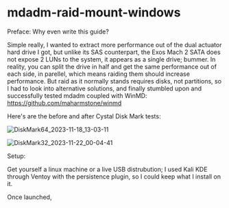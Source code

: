 # mdadm-raid-mount-windows

Preface: Why even write this guide?

Simple really, I wanted to extract more performance out of the dual actuator hard drive I got, but unlike its SAS counterpart, the Exos Mach 2 SATA does not expose 2 LUNs to the system, it appears as a single drive; bummer.
In reality, you can split the drive in half and get the same performance out of each side, in parellel, which means raiding them should increase performance. But raid as it normally stands requires disks, not partitions, so I had to look into alternative solutions, and finally stumbled upon and successfully tested mdadm coupled with WinMD: https://github.com/maharmstone/winmd

Here's are the before and after Cystal Disk Mark tests:

![DiskMark64_2023-11-18_13-03-11](https://github.com/Endracion/mdadm-raid-mount-windows/assets/12702990/e4adbec5-0d9f-4b97-ad23-52cf8f011446)

![DiskMark32_2023-11-22_00-04-41](https://github.com/Endracion/mdadm-raid-mount-windows/assets/12702990/1506a2ca-18f6-4481-8d35-a41aea967f05)

Setup:

Get yourself a linux machine or a live USB distrubution; I used Kali KDE through Ventoy with the persistence plugin, so I could keep what I install on it.

Once launched, 
